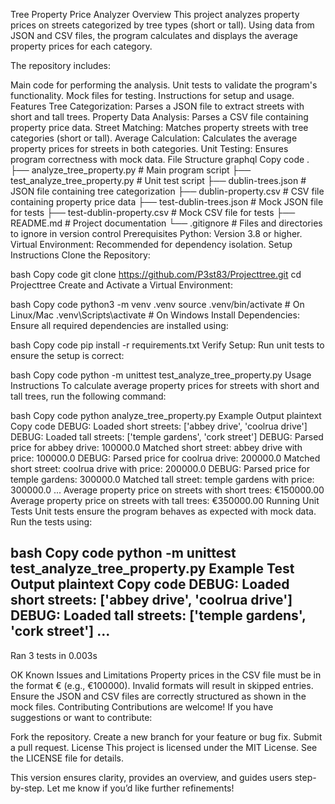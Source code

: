 Tree Property Price Analyzer
Overview
This project analyzes property prices on streets categorized by tree types (short or tall). Using data from JSON and CSV files, the program calculates and displays the average property prices for each category.

The repository includes:

Main code for performing the analysis.
Unit tests to validate the program's functionality.
Mock files for testing.
Instructions for setup and usage.
Features
Tree Categorization: Parses a JSON file to extract streets with short and tall trees.
Property Data Analysis: Parses a CSV file containing property price data.
Street Matching: Matches property streets with tree categories (short or tall).
Average Calculation: Calculates the average property prices for streets in both categories.
Unit Testing: Ensures program correctness with mock data.
File Structure
graphql
Copy code
.
├── analyze_tree_property.py       # Main program script
├── test_analyze_tree_property.py  # Unit test script
├── dublin-trees.json              # JSON file containing tree categorization
├── dublin-property.csv            # CSV file containing property price data
├── test-dublin-trees.json         # Mock JSON file for tests
├── test-dublin-property.csv       # Mock CSV file for tests
├── README.md                      # Project documentation
└── .gitignore                     # Files and directories to ignore in version control
Prerequisites
Python: Version 3.8 or higher.
Virtual Environment: Recommended for dependency isolation.
Setup Instructions
Clone the Repository:

bash
Copy code
git clone https://github.com/P3st83/Projecttree.git
cd Projecttree
Create and Activate a Virtual Environment:

bash
Copy code
python3 -m venv .venv
source .venv/bin/activate  # On Linux/Mac
.venv\Scripts\activate     # On Windows
Install Dependencies: Ensure all required dependencies are installed using:

bash
Copy code
pip install -r requirements.txt
Verify Setup: Run unit tests to ensure the setup is correct:

bash
Copy code
python -m unittest test_analyze_tree_property.py
Usage Instructions
To calculate average property prices for streets with short and tall trees, run the following command:

bash
Copy code
python analyze_tree_property.py
Example Output
plaintext
Copy code
DEBUG: Loaded short streets: ['abbey drive', 'coolrua drive']
DEBUG: Loaded tall streets: ['temple gardens', 'cork street']
DEBUG: Parsed price for abbey drive: 100000.0
Matched short street: abbey drive with price: 100000.0
DEBUG: Parsed price for coolrua drive: 200000.0
Matched short street: coolrua drive with price: 200000.0
DEBUG: Parsed price for temple gardens: 300000.0
Matched tall street: temple gardens with price: 300000.0
...
Average property price on streets with short trees: €150000.00
Average property price on streets with tall trees: €350000.00
Running Unit Tests
Unit tests ensure the program behaves as expected with mock data. Run the tests using:

bash
Copy code
python -m unittest test_analyze_tree_property.py
Example Test Output
plaintext
Copy code
DEBUG: Loaded short streets: ['abbey drive', 'coolrua drive']
DEBUG: Loaded tall streets: ['temple gardens', 'cork street']
...
----------------------------------------------------------------------
Ran 3 tests in 0.003s

OK
Known Issues and Limitations
Property prices in the CSV file must be in the format €<amount> (e.g., €100000). Invalid formats will result in skipped entries.
Ensure the JSON and CSV files are correctly structured as shown in the mock files.
Contributing
Contributions are welcome! If you have suggestions or want to contribute:

Fork the repository.
Create a new branch for your feature or bug fix.
Submit a pull request.
License
This project is licensed under the MIT License. See the LICENSE file for details.

This version ensures clarity, provides an overview, and guides users step-by-step. Let me know if you’d like further refinements!
